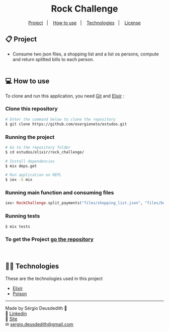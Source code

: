 <h1 align="center">
  Rock Challenge
</h1>

<p align="center">
  <a href="#-project">Project</a>&nbsp;&nbsp;&nbsp;|&nbsp;&nbsp;&nbsp;
  <a href="#-how-to-use">How to use</a>&nbsp;&nbsp;&nbsp;|&nbsp;&nbsp;&nbsp;
  <a href="#-technologies">Technologies</a>&nbsp;&nbsp;&nbsp;|&nbsp;&nbsp;&nbsp;
  <a href="#-license">License</a>
</p>

## 📋 Project

- Consume two json files, a shopping list and a list os persons, compute and return splitted bills to each person.
  <br><br>

## 💻 How to use

To clone and run this application, you need [Git](https://git-scm.com) and [Elixir](https://elixir-lang.org/install.html) :

### Clone this repository

```bash
# Enter the command below to clone the repository
$ git clone https://github.com/osergioneto/estudos.git
```

### Running the project

```bash
# Go to the repository folder
$ cd estudos/elixir/rock_challenge/

# Install dependencies
$ mix deps.get

# Run application on REPL
$ iex -S mix
```
### Running main function and consuming files
```elixir
iex> RockChallenge.split_payments("files/shopping_list.json", "files/buyers_list.json")
```
### Running tests
```bash
$ mix tests
```

### To get the Project [go the repository](https://github.com/osergioneto/estudos/tree/master/elixir/rock_challenge)
<br>

## 👨‍💻 Technologies

These are the technologies used in this project

- [Elixir](https://elixir-lang.org/)
- [Poison](https://github.com/devinus/poison)

---

Made by Sérgio Deusdedith 👋 <br>
🔗 [Linkedin](https://www.linkedin.com/in/osergioneto/) <br>
🔗 [Site](http://sergioneto.com/) <br>
✉ [sergio.deusdedith@gmail.com](mailto:sergio.deusdedith@gmail.com) &nbsp; <br>